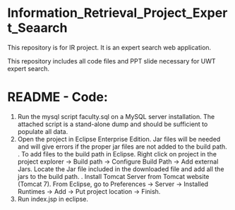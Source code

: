 Information_Retrieval_Project_Expert_Seaarch
============================================

This repository is for IR project. It is an expert search web application.

This repository includes all code files and PPT slide necessary for UWT expert search.

README - Code:
==============

1. Run the mysql script faculty.sql on a MySQL server installation. The attached script is a stand-alone dump and should be    sufficient to populate all data.
2. Open the project in Eclipse Enterprise Edition. Jar files will be needed and will give errors
   if the proper jar files are not added to the build path.
   	. To add files to the build path in Eclipse. Right click on project in the project
   	  explorer -> Build path -> Configure Build Path -> Add external Jars. Locate the
   	  Jar file included in the downloaded file and add all the jars to the build path.
   	. Install Tomcat Server from Tomcat website (Tomcat 7). From Eclipse, go to
   	  Preferences -> Server -> Installed Runtimes -> Add -> Put project location ->
   	  Finish.
3. Run index.jsp in eclipse.
   	  
